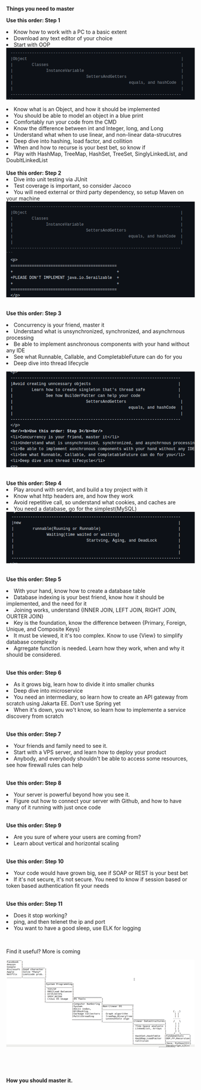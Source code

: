 <p> 
  <b>Things you need to master</b><br/><p/>
  <b>Use this order: Step 1</b>
  <li>Know how to work with a PC to a basic extent</li>
  <li>Download any text editor of your choice</li> 
  <li>Start with OOP</li> 

 <img src="2.png" />

  </p>
  <li>Know what is an Object, and how it should be implemented</li> 
  <li>You should be able to model an object in a blue print</li> 
  <li>Comfortably run your code from the CMD</li> 
  <li>Know the difference between int and Integer, long, and Long</li> 
  <li>Understand what when to use linear, and non-linear data-strucutres</li> 
  <li>Deep dive into hashing, load factor, and collition</li> 
  <li>When and how to recurse is your best bet, so know if</li> 
  <li>Play with HashMap, TreeMap, HashSet, TreeSet, SinglyLinkedList, and DoubltLinkedList</li> 
  <br/><b>Use this order: Step 2</b><br/>
  <li>Dive into unit testing via JUnit</li>
  <li>Test coverage is important, so consider Jacoco</li> 
  <li>You will need external or third party dependency, so setup Maven on your machine</li> 
<img src="3.png" />


  <br/><b>Use this order: Step 3</b><br/>
  <li>Concurrency is your friend, master it</li>
  <li>Understand what is unsynchronized, synchronized, and asynchrnous processing</li> 
  <li>Be able to implement asnchronous components with your hand without any IDE</li> 
  <li>See what Runnable, Callable, and CompletableFuture can do for you</li> 
  <li>Deep dive into thread lifecycle</li> 
  <p>
<img src="4.png" />

</p>
  <br/><b>Use this order: Step 4</b><br/>
  <li>Play around with servlet, and build a toy project with it</li>
  <li>Know what http headers are, and how they work</li> 
  <li>Avoid repetitive call, so understand what cookies, and caches are</li> 
  <li>You need a database, go for the simplest(MySQL)</li> 
<img src="5.png" />

  <br/><b>Use this order: Step 5</b><br/>
  <li>With your hand, know how to create a database table</li>
  <li>Database indexing is your best friend, know how it should be implemented, and the need for it</li> 
  <li>Joining works, understand {INNER JOIN, LEFT JOIN, RIGHT JOIN, OURTER JOIN}</li> 
  <li>Key is the foundation, know the difference between {Primary, Foreign, Unique, and Composite Keys}</li> 
  <li>It must be viewed, it it's too complex. Know to use {View} to simplify database complexity</li> 
  <li>Agrregate function is needed. Learn how they work, when and why it should be considered.</li> 


  <br/><b>Use this order: Step 6</b><br/>
  <li>As it grows big, learn how to divide it into smaller chunks</li>
  <li>Deep dive into microservice</li> 
  <li>You need an intermediary, so learn how to create an API gateway from scratch using Jakarta EE. Don't use Spring yet</li> 
  <li>When it's down, you wo't know, so learn how to implemente a service discovery from scratch</li> 
  
  <br/><b>Use this order: Step 7</b><br/>
  <li>Your friends and family need to see it.</li>
  <li>Start with a VPS server, and learn how to deploy your product</li> 
  <li>Anybody, and everybody shouldn't be able to access some resources, see how firewall rules can help</li> 

  <br/><b>Use this order: Step 8</b><br/>
  <li>Your server is powerful beyond how you see it.</li>
  <li>Figure out how to connect your server with Github, and how to have many of it running with just once code </li> 
  
  
  <br/><b>Use this order: Step 9</b><br/>
  <li>Are you sure of where your users are coming from?</li>
  <li>Learn about vertical and horizontal scaling </li> 
  
  <br/><b>Use this order: Step 10</b><br/>
  <li>Your code would have grown big, see if SOAP or REST is your best bet</li>
  <li>If it's not secure, it's not secure. You need to know if session based or token based authentication fit your needs </li> 
  
  
  <br/><b>Use this order: Step 11</b><br/>
  <li>Does it stop working?</li>
  <li>ping, and then telenet the ip and port  </li> 
  <li>You want to have a good sleep, use ELK for logging</li> 
  
  <br/><p>Find it useful? More is coming</p> 
  


<img src="base.png" />
</p><br/>

<br/><p><b>How you should master it.</b></p>
